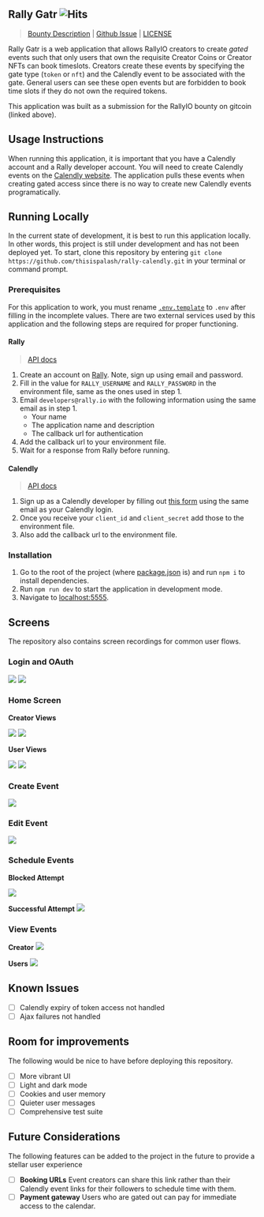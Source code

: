 ## Rally Gatr ![Hits](https://hits.seeyoufarm.com/api/count/incr/badge.svg?url=https%3A%2F%2Fgithub.com%2Fthisispalash%2Frally-calendly&count_bg=%2379C83D&title_bg=%23555555&icon=&icon_color=%23E7E7E7&title=views&edge_flat=false)
> [Bounty Description](https://gitcoin.co/issue/creatorcointools/calendlygate/1/100027686) | [Github Issue](https://github.com/creatorcointools/calendlygate/issues/1) | [LICENSE](LICENSE)

Rally Gatr is a web application that allows RallyIO creators to create *gated* events such that only users that own the requisite Creator Coins or Creator NFTs can book timeslots. Creators create these events by specifying the gate type (`token` or `nft`) and the Calendly event to be associated with the gate. General users can see these open events but are forbidden to book time slots if they do not own the required tokens.

This application was built as a submission for the RallyIO bounty on gitcoin (linked above).

## Usage Instructions

When running this application, it is important that you have a Calendly account and a Rally developer account. You will need to create Calendly events on the [Calendly website](https://calendly.com/event_types/user/me). The application pulls these events when creating gated access since there is no way to create new Calendly events programatically.

## Running Locally

In the current state of development, it is best to run this application locally. In other words, this project is still under development and has not been deployed yet. To start, clone this repository by entering `git clone https://github.com/thisispalash/rally-calendly.git` in your terminal or command prompt.

### Prerequisites

For this application to work, you must rename [`.env.template`](.env.template) to `.env` after filling in the incomplete values. There are two external services used by this application and the following steps are required for proper functioning.

#### Rally
> [API docs](https://api-docs.rally.io/#section/Overview)

1. Create an account on [Rally](https://rally.io/signup/). Note, sign up using email and password.
2. Fill in the value for `RALLY_USERNAME` and `RALLY_PASSWORD` in the environment file, same as the ones used in step 1.
3. Email `developers@rally.io` with the following information using the same email as in step 1.
    - Your name
    - The application name and description
    - The callback url for authentication
4. Add the callback url to your environment file.
5. Wait for a response from Rally before running.

#### Calendly
> [API docs](https://calendly.stoplight.io/docs/api-docs/ZG9jOjQ1Mg-calendly-developer)

1. Sign up as a Calendly developer by filling out [this form](https://docs.google.com/forms/d/e/1FAIpQLSc9ltoPU9I_yyQt1gWLm6fa0xMhpPWm-mL_vfPfeilC_s1vTA/viewform) using the same email as your Calendly login.
2. Once you receive your `client_id` and `client_secret` add those to the environment file.
3. Also add the callback url to the environment file.

### Installation

1. Go to the root of the project (where [package.json](package.json) is) and run `npm i` to install dependencies.
2. Run `npm run dev` to start the application in development mode.
3. Navigate to [localhost:5555](http://localhost:5555).

## Screens

The repository also contains screen recordings for common user flows.

### Login and OAuth

![](screens/img/index.png)
![](screens/gif/login.gif)

### Home Screen

**Creator Views**

![](screens/img/creator_home.png)
![](screens/img/creator_home_events.png)

**User Views**

![](screens/img/user_home.png)
![](screens/img/user_home_events.png)

### Create Event

![](screens/gif/create_event.gif)

### Edit Event

![](screens/gif/edit_event.gif)

### Schedule Events

**Blocked Attempt**

![](screens/gif/book_blocked.gif)

**Successful Attempt**
![](screens/gif/book_blocked.gif)

### View Events

**Creator**
![](screens/img/creator_view_event.png)

**Users**
![](screens/img/user_view_event.png)

## Known Issues

- [ ] Calendly expiry of token access not handled
- [ ] Ajax failures not handled

## Room for improvements

The following would be nice to have before deploying this repository.

- [ ] More vibrant UI
- [ ] Light and dark mode
- [ ] Cookies and user memory
- [ ] Quieter user messages
- [ ] Comprehensive test suite

## Future Considerations

The following features can be added to the project in the future to provide a stellar user experience

- [ ] **Booking URLs** Event creators can share this link rather than their Calendly event links for their followers to schedule time with them.
- [ ] **Payment gateway** Users who are gated out can pay for immediate access to the calendar.